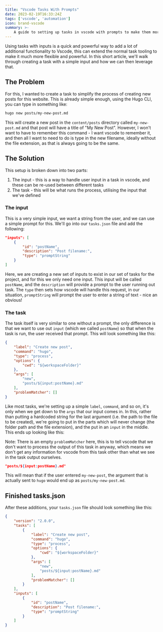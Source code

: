 ```yaml
---
title: "Vscode Tasks With Prompts"
date: 2023-02-19T16:33:24Z
tags: ['vscode', 'automation']
icon: brand-vscode
summary: >-
    A guide to setting up tasks in vscode with prompts to make them more flexible and powerful.
---
```


Using tasks with inputs is a quick and powerful way to add a lot of additional functionality to Vscode, this can extend the normal task tooling to make it much more flexible and powerful. In this short article, we'll walk through creating a task with a simple input and how we can then leverage that.

## The Problem

For this, I wanted to create a task to simplify the process of creating new posts for this website. This is already simple enough, using the Hugo CLI, you can type in something like:

```bash
hugo new posts/my-new-post.md
```

This will create a new post in the `content/posts` directory called `my-new-post.md` and that post will have a title of "My New Post". However, I won't want to have to remember this command - I want vscode to remember it, and then all I want to need to do is type in the new filename, ideally without the file extension, as that is always going to be the same.

## The Solution

This setup is broken down into two parts:

1. The input - this is a way to handle user input in a task in vscode, and these can be re-used between different tasks
2. The task - this will be what runs the process, utilising the input that we've defined

### The input

This is a very simple input, we want a string from the user, and we can use a simple prompt for this. We'll go into our `tasks.json` file and add the following:

```json
"inputs": [
    {
        "id": "postName",
        "description": "Post filename:",
        "type": "promptString"
    }
]
```

Here, we are creating a new set of inputs to exist in our set of tasks for the project, and for this we only need one input. This input will be called `postName`, and the `description` will provide a prompt to the user running out task. The `type` then sets how vscode will handle this request, in our situation, `promptString` will prompt the user to enter a string of text - nice an obvious!

### The task

The task itself is very similar to one without a prompt, the only difference is that we want to use out `input` (which we called `postName`) so that when the task is run, the user received that prompt. This will look something like this:

```json
{
    "label": "Create new post",
    "command": "hugo",
    "type": "process",
    "options": {
        "cwd": "${workspaceFolder}"
    },
    "args": [
        "new",
        "posts/${input:postName}.md"
    ],
    "problemMatcher": []
}
```

Like most tasks, we're setting up a simple `label`, `command`, and so on, it's only when we get down to the `args` that our input comes in. In this, rather than putting a hardcoded string for the last argument (i.e. the path to the file to be created), we're going to put in the parts which will never change (the folder path and the file extension), and the put in an `input` in the middle. This ends up looking like this:

Note: There is an empty `problemMatcher` here, this is to tell vscode that we don't want to process the output of this task in anyway, which means we don't get any information for vscode from this task other than what we see in the task output ourselves.

```json
"posts/${input:postName}.md"
```

This will mean that if the user entered `my-new-post`, the argument that is actually sent to `hugo` would end up as `posts/my-new-post.md`.

## Finished tasks.json

After these additions, your `tasks.json` file should look something like this:

```json
{
    "version": "2.0.0",
    "tasks": [
        {
            "label": "Create new post",
            "command": "hugo",
            "type": "process",
            "options": {
                "cwd": "${workspaceFolder}"
            },
            "args": [
                "new",
                "posts/${input:postName}.md"
            ],
            "problemMatcher": []
        }
    ],
    "inputs": [
        {
            "id": "postName",
            "description": "Post filename:",
            "type": "promptString"
        }
    ]
}
```

